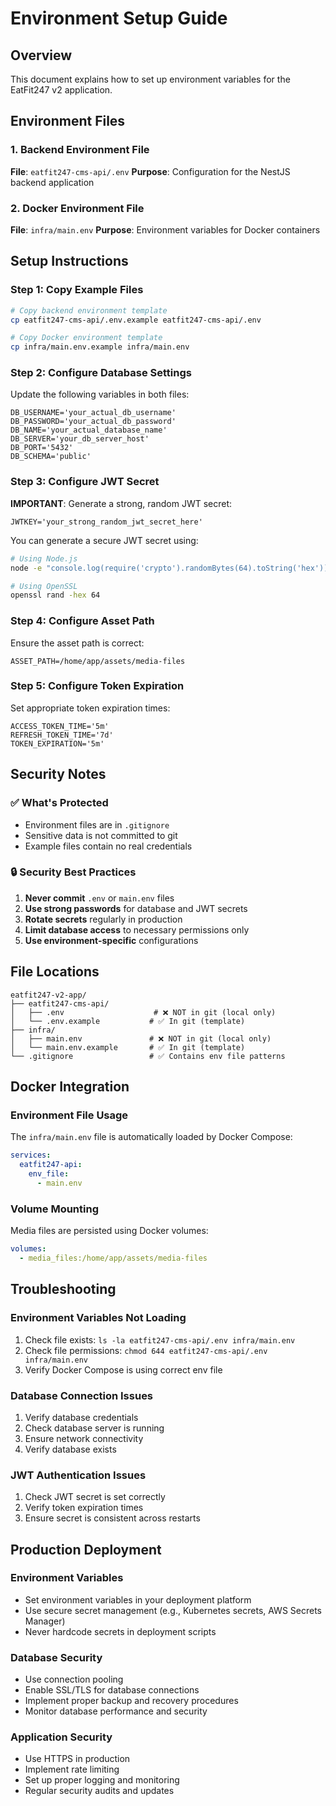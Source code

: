 # Environment Setup Guide

## Overview
This document explains how to set up environment variables for the EatFit247 v2 application.

## Environment Files

### 1. Backend Environment File
**File**: `eatfit247-cms-api/.env`
**Purpose**: Configuration for the NestJS backend application

### 2. Docker Environment File  
**File**: `infra/main.env`
**Purpose**: Environment variables for Docker containers

## Setup Instructions

### Step 1: Copy Example Files
```bash
# Copy backend environment template
cp eatfit247-cms-api/.env.example eatfit247-cms-api/.env

# Copy Docker environment template
cp infra/main.env.example infra/main.env
```

### Step 2: Configure Database Settings
Update the following variables in both files:
```env
DB_USERNAME='your_actual_db_username'
DB_PASSWORD='your_actual_db_password'
DB_NAME='your_actual_database_name'
DB_SERVER='your_db_server_host'
DB_PORT='5432'
DB_SCHEMA='public'
```

### Step 3: Configure JWT Secret
**IMPORTANT**: Generate a strong, random JWT secret:
```env
JWTKEY='your_strong_random_jwt_secret_here'
```

You can generate a secure JWT secret using:
```bash
# Using Node.js
node -e "console.log(require('crypto').randomBytes(64).toString('hex'))"

# Using OpenSSL
openssl rand -hex 64
```

### Step 4: Configure Asset Path
Ensure the asset path is correct:
```env
ASSET_PATH=/home/app/assets/media-files
```

### Step 5: Configure Token Expiration
Set appropriate token expiration times:
```env
ACCESS_TOKEN_TIME='5m'
REFRESH_TOKEN_TIME='7d'
TOKEN_EXPIRATION='5m'
```

## Security Notes

### ✅ What's Protected
- Environment files are in `.gitignore`
- Sensitive data is not committed to git
- Example files contain no real credentials

### 🔒 Security Best Practices
1. **Never commit** `.env` or `main.env` files
2. **Use strong passwords** for database and JWT secrets
3. **Rotate secrets** regularly in production
4. **Limit database access** to necessary permissions only
5. **Use environment-specific** configurations

## File Locations

```
eatfit247-v2-app/
├── eatfit247-cms-api/
│   ├── .env                    # ❌ NOT in git (local only)
│   └── .env.example           # ✅ In git (template)
├── infra/
│   ├── main.env               # ❌ NOT in git (local only)
│   └── main.env.example       # ✅ In git (template)
└── .gitignore                 # ✅ Contains env file patterns
```

## Docker Integration

### Environment File Usage
The `infra/main.env` file is automatically loaded by Docker Compose:
```yaml
services:
  eatfit247-api:
    env_file:
      - main.env
```

### Volume Mounting
Media files are persisted using Docker volumes:
```yaml
volumes:
  - media_files:/home/app/assets/media-files
```

## Troubleshooting

### Environment Variables Not Loading
1. Check file exists: `ls -la eatfit247-cms-api/.env infra/main.env`
2. Check file permissions: `chmod 644 eatfit247-cms-api/.env infra/main.env`
3. Verify Docker Compose is using correct env file

### Database Connection Issues
1. Verify database credentials
2. Check database server is running
3. Ensure network connectivity
4. Verify database exists

### JWT Authentication Issues
1. Check JWT secret is set correctly
2. Verify token expiration times
3. Ensure secret is consistent across restarts

## Production Deployment

### Environment Variables
- Set environment variables in your deployment platform
- Use secure secret management (e.g., Kubernetes secrets, AWS Secrets Manager)
- Never hardcode secrets in deployment scripts

### Database Security
- Use connection pooling
- Enable SSL/TLS for database connections
- Implement proper backup and recovery procedures
- Monitor database performance and security

### Application Security
- Use HTTPS in production
- Implement rate limiting
- Set up proper logging and monitoring
- Regular security audits and updates
